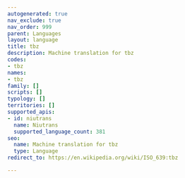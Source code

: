 ```yaml
---
autogenerated: true
nav_exclude: true
nav_order: 999
parent: Languages
layout: language
title: tbz
description: Machine translation for tbz
codes:
- tbz
names:
- tbz
family: []
scripts: []
typology: []
territories: []
supported_apis:
- id: niutrans
  name: Niutrans
  supported_language_count: 381
seo:
  name: Machine translation for tbz
  type: Language
redirect_to: https://en.wikipedia.org/wiki/ISO_639:tbz

---
```


